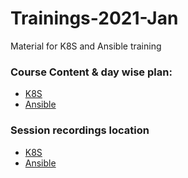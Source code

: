 # Trainings-2021-Jan
Material for K8S and Ansible training

### Course Content & day wise plan:
- [K8S](K8S.md)
- [Ansible](Ansible.md)

### Session recordings location
- [K8S](https://drive.google.com/drive/folders/1fucrri4p9__O1LS8PZKicXJ7ZrKC7LeL?usp=sharing)
- [Ansible](https://drive.google.com/drive/folders/1sf5JBixpHlmr_P1tEFTlsl2NoiaEtL0t?usp=sharing)
	
